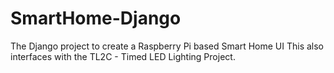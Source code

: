 # SmartHome-Django
The Django project to create a Raspberry Pi based Smart Home UI
This also interfaces with the TL2C - Timed LED Lighting Project.
